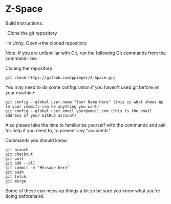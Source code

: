 # Z-Space

Build instructions:

-Clone the git repository

-In Unity, Open->the cloned repository

Note: if you are unfamiliar with Git, run the following Git commands from the command-line:

Cloning the repository:

	git clone https://github.com/ppieper/Z-Space.git

You may need to do some configuration if you haven't used git before on your machine:

	git config --global user.name "Your Name Here" (this is what shows up in your commits-can be anything you want)
	git config --global user.email your@email.com (this is the email address of your GitHub account)
	
Also please take the time to familiarize yourself with the commands and ask for help if you need to, to prevent any "accidents" 

Commands you should know:

	git branch
	git checkout
	git pull
	git add --all
	git commit -m "Message here"
	git push
	git fetch
	git merge
	
Some of these can mess up things a bit so be sure you know what you're doing beforehand.